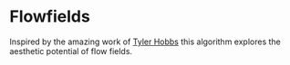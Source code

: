 # Flowfields
Inspired by the amazing work of [Tyler Hobbs](https://tylerxhobbs.com/) this
algorithm explores the aesthetic potential of flow fields.
